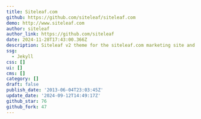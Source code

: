 ```yaml
---
title: Siteleaf.com
github: https://github.com/siteleaf/siteleaf.com
demo: http://www.siteleaf.com
author: siteleaf
author_link: https://github.com/siteleaf
date: 2024-11-28T17:43:00.366Z
description: Siteleaf v2 theme for the siteleaf.com marketing site and blog
ssg:
  - Jekyll
css: []
ui: []
cms: []
category: []
draft: false
publish_date: '2013-06-04T23:03:45Z'
update_date: '2024-09-12T14:49:17Z'
github_star: 76
github_fork: 47
---
```

